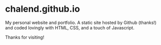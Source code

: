 # chalend.github.io

My personal website and portfolio.  A static site hosted by Github (thanks!) and coded lovingly with HTML, CSS, and a touch of Javascript.

Thanks for visiting!
